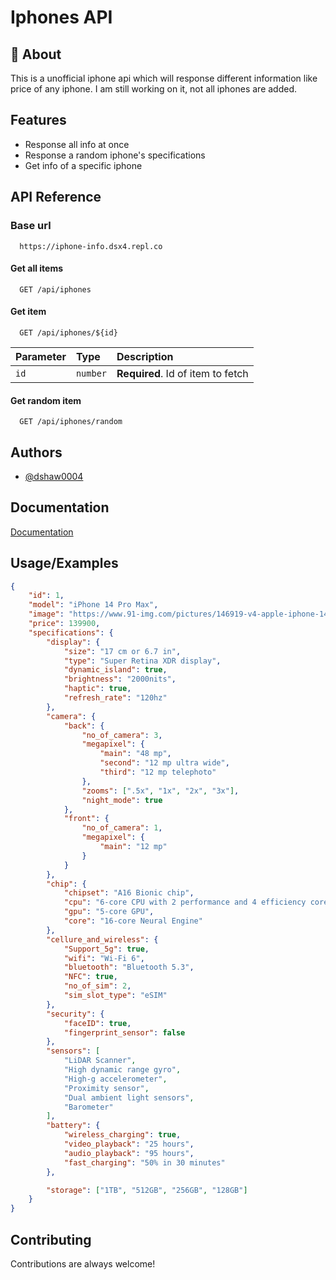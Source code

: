 # Iphones API

## 🚀 About

This is a unofficial iphone api which will response different information like price of any iphone. I am still working on it, not all iphones are added.

## Features

- Response all info at once
- Response a random iphone's specifications
- Get info of a specific iphone

## API Reference

### Base url

```http
  https://iphone-info.dsx4.repl.co
```

#### Get all items

```http
  GET /api/iphones
```

#### Get item

```http
  GET /api/iphones/${id}
```

| Parameter | Type     | Description                       |
| :-------- | :------- | :-------------------------------- |
| `id`      | `number` | **Required**. Id of item to fetch |

#### Get random item

```http
  GET /api/iphones/random
```

## Authors

- [@dshaw0004](https://www.github.com/dshaw0004)

## Documentation

[Documentation](https://dshaw0004.github.io/Iphone-API/)

## Usage/Examples

```json
{
	"id": 1,
	"model": "iPhone 14 Pro Max",
	"image": "https://www.91-img.com/pictures/146919-v4-apple-iphone-14-pro-max-mobile-phone-large-1.jpg?tr=q-80",
	"price": 139900,
	"specifications": {
		"display": {
			"size": "17 cm or 6.7 in",
			"type": "Super Retina XDR display",
			"dynamic_island": true,
			"brightness": "2000nits",
			"haptic": true,
			"refresh_rate": "120hz"
		},
		"camera": {
			"back": {
				"no_of_camera": 3,
				"megapixel": {
					"main": "48 mp",
					"second": "12 mp ultra wide",
					"third": "12 mp telephoto"
				},
				"zooms": [".5x", "1x", "2x", "3x"],
				"night_mode": true
			},
			"front": {
				"no_of_camera": 1,
				"megapixel": {
					"main": "12 mp"
				}
			}
		},
		"chip": {
			"chipset": "A16 Bionic chip",
			"cpu": "6-core CPU with 2 performance and 4 efficiency cores",
			"gpu": "5-core GPU",
			"core": "16-core Neural Engine"
		},
		"cellure_and_wireless": {
			"Support_5g": true,
			"wifi": "Wi-Fi 6",
			"bluetooth": "Bluetooth 5.3",
			"NFC": true,
			"no_of_sim": 2,
			"sim_slot_type": "eSIM"
		},
		"security": {
			"faceID": true,
			"fingerprint_sensor": false
		},
		"sensors": [
			"LiDAR Scanner",
			"High dynamic range gyro",
			"High-g accelerometer",
			"Proximity sensor",
			"Dual ambient light sensors",
			"Barometer"
		],
		"battery": {
			"wireless_charging": true,
			"video_playback": "25 hours",
			"audio_playback": "95 hours",
			"fast_charging": "50% in 30 minutes"
		},

		"storage": ["1TB", "512GB", "256GB", "128GB"]
	}
}
```

## Contributing

Contributions are always welcome!
